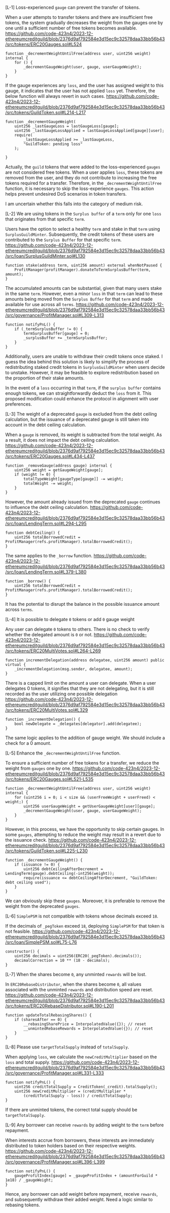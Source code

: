 [L-1]  Loss-experienced `gauge` can prevent the transfer of tokens.

When a user attempts to transfer tokens and there are insufficient free tokens, the system gradually decreases the weight from the gauges one by one until a sufficient number of free tokens becomes available.
https://github.com/code-423n4/2023-12-ethereumcreditguild/blob/2376d9af792584e3d15ec9c32578daa33bb56b43/src/tokens/ERC20Gauges.sol#L524
```
function _decrementWeightUntilFree(address user, uint256 weight) internal {
    for () {
        _decrementGaugeWeight(user, gauge, userGaugeWeight);
    }
}
```
If the gauge experiences any `loss`, and the user has assigned weight to this gauge, it indicates that the user has not applied `loss` yet. 
Therefore, the below function will always revert in such cases.
https://github.com/code-423n4/2023-12-ethereumcreditguild/blob/2376d9af792584e3d15ec9c32578daa33bb56b43/src/tokens/GuildToken.sol#L214-L217
```
function _decrementGaugeWeight(
    uint256 _lastGaugeLoss = lastGaugeLoss[gauge];
    uint256 _lastGaugeLossApplied = lastGaugeLossApplied[gauge][user];
    require(
        _lastGaugeLossApplied >= _lastGaugeLoss,
        "GuildToken: pending loss"
    );

}
```
Actually, the `guild` tokens that were added to the loss-experienced `gauges` are not considered free tokens. 
When a user applies `loss`, these tokens are removed from the user, and they do not contribute to increasing the free tokens required for a transfer. 
Therefore, in the `_decrementWeightUntilFree` function, it is necessary to skip the loss-experience `gauges`. 
This action helps prevent undesired DoS scenarios in token transfers.

I am uncertain whether this falls into the category of medium risk.

[L-2]  We are using tokens in the `Surplus buffer` of a `term` only for one `loss` that originates from that specific `term`.

Users have the option to select a healthy `term` and stake in that `term` using `SurplusGuildMinter`. 
Subsequently, the credit tokens of these users are contributed to the `Surplus Buffer` for that specific `term`.
https://github.com/code-423n4/2023-12-ethereumcreditguild/blob/2376d9af792584e3d15ec9c32578daa33bb56b43/src/loan/SurplusGuildMinter.sol#L130
```
function stake(address term, uint256 amount) external whenNotPaused {
    ProfitManager(profitManager).donateToTermSurplusBuffer(term, amount);
}
```
The accumulated amounts can be substantial, given that many users stake in the same `term`. 
However, even a minor `loss` in that `term` can lead to these amounts being moved from the `Surplus Buffer` for that `term` and made available for use across all `terms`.
https://github.com/code-423n4/2023-12-ethereumcreditguild/blob/2376d9af792584e3d15ec9c32578daa33bb56b43/src/governance/ProfitManager.sol#L309-L313
```
function notifyPnL() {
    if (_termSurplusBuffer != 0) {
        termSurplusBuffer[gauge] = 0;
        _surplusBuffer += _termSurplusBuffer;
    }
}
```
Additionally, users are unable to withdraw their credit tokens once staked. 
I guess the idea behind this solution is likely to simplify the process of redistributing staked credit tokens in `SurplusGuildMinter` when users decide to unstake. 
However, it may be feasible to explore redistribution based on the proportion of their stake amounts.

In the event of a `loss` occurring in that `term`, if the `surplus buffer` contains enough tokens, we can straightforwardly deduct the `loss` from it. 
This proposed modification could enhance the protocol in alignment with user preferences.

[L-3] The weight of a deprecated `gauge` is excluded from the debt ceiling calculation, but the issuance of a deprecated gauge is still taken into account in the debt ceiling calculation.

When a `gauge` is removed, its weight is subtracted from the total weight. 
As a result, it does not impact the debt ceiling calculation.
https://github.com/code-423n4/2023-12-ethereumcreditguild/blob/2376d9af792584e3d15ec9c32578daa33bb56b43/src/tokens/ERC20Gauges.sol#L434-L437
```
function _removeGauge(address gauge) internal {
    uint256 weight = getGaugeWeight[gauge];  
    if (weight != 0) {
        totalTypeWeight[gaugeType[gauge]] -= weight;
        totalWeight -= weight;
    }
}
```
However, the amount already issued from the deprecated `gauge` continues to influence the debt ceiling calculation.
https://github.com/code-423n4/2023-12-ethereumcreditguild/blob/2376d9af792584e3d15ec9c32578daa33bb56b43/src/loan/LendingTerm.sol#L294-L295
```
function debtCeiling() {
    uint256 totalBorrowedCredit = ProfitManager(refs.profitManager).totalBorrowedCredit();
}
```
The same applies to the `_borrow` function.
https://github.com/code-423n4/2023-12-ethereumcreditguild/blob/2376d9af792584e3d15ec9c32578daa33bb56b43/src/loan/LendingTerm.sol#L379-L380
```
function _borrow() {
    uint256 totalBorrowedCredit = ProfitManager(refs.profitManager).totalBorrowedCredit();
}
```
It has the potential to disrupt the balance in the possible issuance amount across `terms`.

[L-4] It is possible to delegate `0` tokens or add `0` gauge weight

Any user can delegate `0` tokens to others.
There is no check to verify whether the delegated amount is `0` or not.
https://github.com/code-423n4/2023-12-ethereumcreditguild/blob/2376d9af792584e3d15ec9c32578daa33bb56b43/src/tokens/ERC20MultiVotes.sol#L264-L269
```
function incrementDelegation(address delegatee, uint256 amount) public virtual {
    _incrementDelegation(msg.sender, delegatee, amount);
}
```
There is a capped limit on the amount a user can delegate. 
When a user delegates 0 tokens, it signifies that they are not delegating, but it is still recorded as the user utilizing one possible delegation
https://github.com/code-423n4/2023-12-ethereumcreditguild/blob/2376d9af792584e3d15ec9c32578daa33bb56b43/src/tokens/ERC20MultiVotes.sol#L329
```
function _incrementDelegation() {
    bool newDelegate = _delegates[delegator].add(delegatee); 
}
```
The same logic applies to the addition of gauge weight.
We should include a check for a 0 amount.

[L-5] Enhance the `_decrementWeightUntilFree` function.

To ensure a sufficient number of free tokens for a transfer, we reduce the weight from `gauges` one by one.
https://github.com/code-423n4/2023-12-ethereumcreditguild/blob/2376d9af792584e3d15ec9c32578daa33bb56b43/src/tokens/ERC20Gauges.sol#L521-L535
```
function _decrementWeightUntilFree(address user, uint256 weight) internal {
    for (uint256 i = 0; i < size && (userFreeWeight + userFreed) < weight;) {
        uint256 userGaugeWeight = getUserGaugeWeight[user][gauge];
        _decrementGaugeWeight(user, gauge, userGaugeWeight);
    }
}
```
However, in this process, we have the opportunity to skip certain gauges. 
In some `gauges`, attempting to reduce the weight may result in a revert due to the issuance check.
https://github.com/code-423n4/2023-12-ethereumcreditguild/blob/2376d9af792584e3d15ec9c32578daa33bb56b43/src/tokens/GuildToken.sol#L225-L230
```
function _decrementGaugeWeight() {
    if (issuance != 0) {
        uint256 debtCeilingAfterDecrement = LendingTerm(gauge).debtCeiling(-int256(weight));
        require(issuance <= debtCeilingAfterDecrement, "GuildToken: debt ceiling used");
    }
}
```
We can obviously skip these `gauges`.
Moreover, it is preferable to remove the weight from the deprecated `gauges`.

[L-6] `SimplePSM` is not compatible with tokens whose decimals exceed `18`.

If the decimals of `_pegToken` exceed `18`, deploying `SimplePSM` for that token is not feasible.
https://github.com/code-423n4/2023-12-ethereumcreditguild/blob/2376d9af792584e3d15ec9c32578daa33bb56b43/src/loan/SimplePSM.sol#L75-L76
```
constructor() {
    uint256 decimals = uint256(ERC20(_pegToken).decimals());
    decimalCorrection = 10 ** (18 - decimals);
}
```

[L-7] When the shares become `0`, any unminted `rewards` will be lost.

In `ERC20RebaseDistributor`, when the shares become `0`, all values associated with the unminted `rewards` and distribution speed are reset.
https://github.com/code-423n4/2023-12-ethereumcreditguild/blob/2376d9af792584e3d15ec9c32578daa33bb56b43/src/tokens/ERC20RebaseDistributor.sol#L190-L201
```
function updateTotalRebasingShares() {
    if (sharesAfter == 0) {
        __rebasingSharePrice = InterpolatedValue({}); // reset
        __unmintedRebaseRewards = InterpolatedValue({}); // reset       
    }
}
```

[L-8] Please use `targetTotalSupply` instead of `totalSupply`.

When applying `loss`, we calculate the `newCreditMultiplier` based on the `loss` and total supply.
https://github.com/code-423n4/2023-12-ethereumcreditguild/blob/2376d9af792584e3d15ec9c32578daa33bb56b43/src/governance/ProfitManager.sol#L331-L333
```
function notifyPnL() {
    uint256 creditTotalSupply = CreditToken(_credit).totalSupply();
    uint256 newCreditMultiplier = (creditMultiplier *
        (creditTotalSupply - loss)) / creditTotalSupply;
}
```
If there are unminted tokens, the correct total supply should be `targetTotalSupply`.

[L-9] Any borrower can receive `rewards` by adding weight to the `term` before repayment.

When interests accrue from borrowers, these interests are immediately distributed to token holders based on their respective weights.
https://github.com/code-423n4/2023-12-ethereumcreditguild/blob/2376d9af792584e3d15ec9c32578daa33bb56b43/src/governance/ProfitManager.sol#L396-L399
```
function notifyPnL() {
    gaugeProfitIndex[gauge] = _gaugeProfitIndex + (amountForGuild * 1e18) / _gaugeWeight;
}
```
Hence, any borrower can add weight before repayment, receive `rewards`, and subsequently withdraw their added weight.
Need a logic similar to rebasing tokens.
